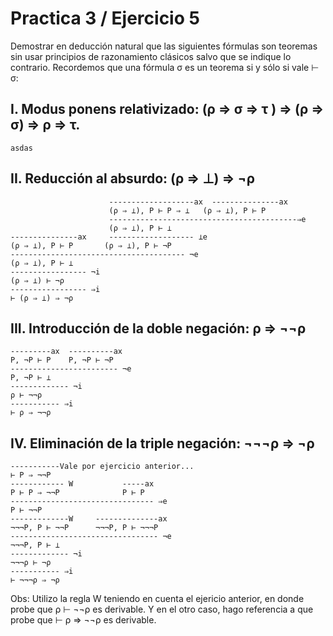 # Practica 3 / Ejercicio 5  
Demostrar en deducción natural que las siguientes fórmulas son teoremas sin usar principios de razonamiento clásicos salvo que se indique lo contrario. Recordemos que una fórmula σ es un teorema si y sólo si vale ⊢ σ:  
## I. Modus ponens relativizado: (ρ ⇒ σ ⇒ τ ) ⇒ (ρ ⇒ σ) ⇒ ρ ⇒ τ.
```
asdas
```
## II. Reducción al absurdo: (ρ ⇒ ⊥) ⇒ ¬ρ  
```
                      -------------------ax  ---------------ax
                      (ρ ⇒ ⊥), P ⊢ P ⇒ ⊥   (ρ ⇒ ⊥), P ⊢ P
                      ------------------------------------------⇒e
                      (ρ ⇒ ⊥), P ⊢ ⊥
---------------ax     ------------------- ⊥e
(ρ ⇒ ⊥), P ⊢ P       (ρ ⇒ ⊥), P ⊢ ¬P
--------------------------------------- ¬e
(ρ ⇒ ⊥), P ⊢ ⊥ 
----------------- ¬i
(ρ ⇒ ⊥) ⊢ ¬ρ 
----------------- ⇒i
⊢ (ρ ⇒ ⊥) ⇒ ¬ρ 
```
## III. Introducción de la doble negación: ρ ⇒ ¬¬ρ  
```
---------ax  ----------ax
P, ¬P ⊢ P    P, ¬P ⊢ ¬P
------------------------ ¬e
P, ¬P ⊢ ⊥
------------- ¬i
ρ ⊢ ¬¬ρ  
----------- ⇒i
⊢ ρ ⇒ ¬¬ρ  
```
## IV. Eliminación de la triple negación: ¬¬¬ρ ⇒ ¬ρ  
```
-----------Vale por ejercicio anterior...
⊢ P ⇒ ¬¬P 
------------ W           -----ax
P ⊢ P ⇒ ¬¬P              P ⊢ P
-------------------------------- ⇒e
P ⊢ ¬¬P 
-------------W     --------------ax
¬¬¬P, P ⊢ ¬¬P      ¬¬¬P, P ⊢ ¬¬¬P
--------------------------------- ¬e
¬¬¬P, P ⊢ ⊥
------------- ¬i
¬¬¬ρ ⊢ ¬ρ 
----------- ⇒i
⊢ ¬¬¬ρ ⇒ ¬ρ  
```
Obs: Utilizo la regla W teniendo en cuenta el ejericio anterior, en donde probe que ρ ⊢ ¬¬ρ es derivable. Y en el otro caso, hago referencia a que probe que ⊢ ρ ⇒ ¬¬ρ es derivable. 
